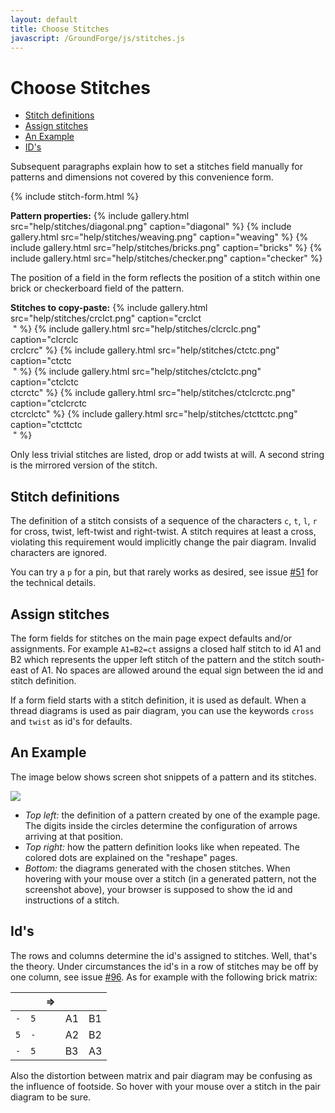 ```yaml
---
layout: default
title: Choose Stitches
javascript: /GroundForge/js/stitches.js
---
```


Choose Stitches
===============

- [Stitch definitions](#stitch-definitions)
- [Assign stitches](#assign-stitches)
- [An Example](#an-example)
- [ID's](#ids)

Subsequent paragraphs explain how to set a stitches field manually
for patterns and dimensions not covered by this convenience form.

{% include stitch-form.html %}
<script>setVisibility()</script>

**Pattern properties:**
{% include gallery.html src="help/stitches/diagonal.png" caption="diagonal" %}
{% include gallery.html src="help/stitches/weaving.png" caption="weaving" %}
{% include gallery.html src="help/stitches/bricks.png" caption="bricks" %}
{% include gallery.html src="help/stitches/checker.png" caption="checker" %}

The position of a field in the form reflects the position of a stitch
within one brick or checkerboard field of the pattern.

**Stitches to copy-paste:**
{% include gallery.html src="help/stitches/crclct.png" caption="crclct<br>&nbsp;" %}
{% include gallery.html src="help/stitches/clcrclc.png" caption="clcrclc<br>crclcrc" %}
{% include gallery.html src="help/stitches/ctctc.png" caption="ctctc<br>&nbsp;" %}
{% include gallery.html src="help/stitches/ctclctc.png" caption="ctclctc<br>ctcrctc" %}
{% include gallery.html src="help/stitches/ctclcrctc.png" caption="ctclcrctc<br>ctcrclctc" %}
{% include gallery.html src="help/stitches/ctcttctc.png" caption="ctcttctc<br>&nbsp;" %}

Only less trivial stitches are listed, drop or add twists at will.
A second string is the mirrored version of the stitch.

Stitch definitions
------------------

The definition of a stitch consists of a sequence  of the characters
`c`, `t`, `l`, `r` for cross, twist, left-twist and right-twist. 
A stitch requires at least a cross,
violating this requirement would implicitly change the pair diagram.
Invalid characters are ignored.

You can try a `p` for a pin, but that rarely works as desired,
see issue [#51] for the technical details.


Assign stitches
---------------

The form fields for stitches on the main page expect defaults and/or assignments.
For example `A1=B2=ct` assigns a closed half stitch to id A1 and B2
which represents the upper left stitch of the pattern and the stitch south-east of A1.
No spaces are allowed around the equal sign between the id and stitch definition.

If a form field starts with a stitch definition, it is used as default.
When a thread diagrams is used as pair diagram,
you can use the keywords `cross` and `twist` as id's for defaults.


An Example
----------

The image below shows screen shot snippets of a pattern and its stitches.

![](/GroundForge/help/images/stitch-ids.png)

* _Top left:_ the definition of a pattern created by one of the example page.
  The digits inside the circles determine the configuration of arrows arriving at that position. 
* _Top right:_ how the pattern definition looks like when repeated. The colored dots are explained on the "reshape" pages.
* _Bottom:_ the diagrams generated with the chosen stitches.
  When hovering with your mouse over a stitch (in a generated pattern, not the screenshot above), your browser is supposed to show the id and instructions of a stitch.

[main]: /GroundForge/
[assemble]: /GroundForge/help/Reversed-engineering-of-patterns
[#51]: https://github.com/d-bl/GroundForge/issues/51
[#96]: https://github.com/d-bl/GroundForge/issues/96

Id's
----

The rows and columns determine the id's assigned to stitches.
Well, that's the theory.
Under circumstances the id's in a row of stitches may be off by one column,
see issue [#96]. As for example with the following brick matrix:

` ` | ` ` | => | ` ` | ` ` 
----|-----|----|-----|----
`-` | `5` |    | A1  | B1
`5` | `-` |    | A2  | B2
`-` | `5` |    | B3  | A3

Also the distortion between matrix and pair diagram may be confusing
as the influence of footside.
So hover with your mouse over a stitch in the pair diagram to be sure.
